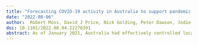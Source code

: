```yaml
---
title: "Forecasting COVID-19 activity in Australia to support pandemic response: May to October 2020"
date: "2022-08-06"
author:  Robert Moss, David J Price, Nick Golding, Peter Dawson, Jodie McVernon, Rob J Hyndman, Freya M Shearer, James M McCaw
doi: 10.1101/2022.08.04.22278391
abstract: As of January 2021, Australia had effectively controlled local transmission of COVID-19 despite a steady influx of imported cases and several local, but contained, outbreaks in 2020. Throughout 2020, state and territory public health responses were informed by weekly situational reports that included an ensemble forecast for each jurisdiction. We present here an analysis of one forecasting model included in this ensemble across the variety of scenarios experienced by each jurisdiction from May to October 2020. We examine how successfully the forecasts characterised future case incidence, subject to variations in data timeliness and completeness, showcase how we adapted these forecasts to support decisions of public health priority in rapidly-evolving situations, evaluate the impact of key model features on forecast skill, and demonstrate how to assess forecast skill in real-time before the ground truth is known. Conditioning the model on the most recent, but incomplete, data improved the forecast skill, emphasising the importance of developing strong quantitative models of surveillance system characteristics, such as ascertainment delay distributions. Forecast skill was highest when there were at least 10 reported cases per day, the circumstances in which authorities were most in need of forecasts to aid in planning and response.
---
```

